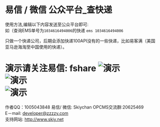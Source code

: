 易信 / 微信 公众平台_查快递
======

使用方法,编辑以下内容发送至公众平台即可:   
如（查询EMS单号为```1034616494006```的快递
```ems 1034616494006``` 

只做一个快递公司，后期会添加快递100API没有的一些快递，比如易客满（美国亚马逊海淘至中国使用的快递）。   

演示请关注易信: fshare
![演示](screenshot/sc1.png)   
![演示](screenshot/sc1.png)   
![演示](screenshot/sc1.png)   
=============
作者QQ：1005043848
易信/ 微信: Skiychan
OPCMS交流群:20625469   
E－mail:  developer@zzzzy.com   
支持网站: <http://www.skiy.net> 
